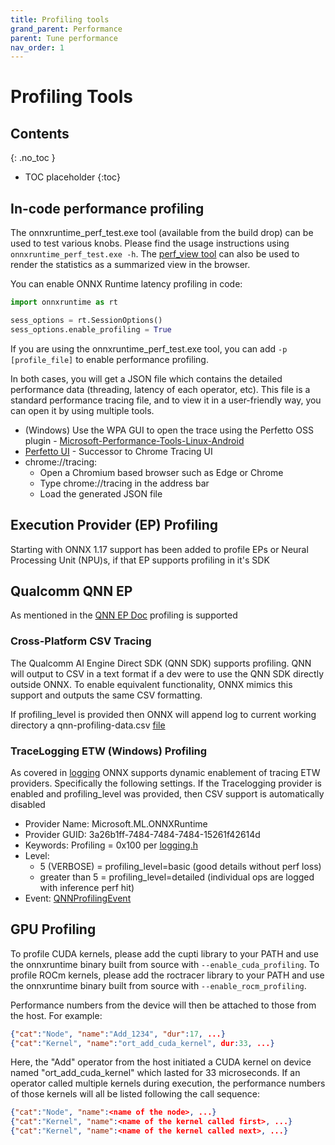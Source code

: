 ```yaml
---
title: Profiling tools 
grand_parent: Performance
parent: Tune performance
nav_order: 1
---
```


# Profiling Tools

## Contents
{: .no_toc }

* TOC placeholder
{:toc}


## In-code performance profiling

The onnxruntime_perf_test.exe tool (available from the build drop) can be used to test various knobs. Please find the usage instructions using `onnxruntime_perf_test.exe -h`. The [perf_view tool](https://github.com/microsoft/onnxruntime/tree/main/tools/perf_view) can also be used to render the statistics as a summarized view in the browser.

You can enable ONNX Runtime latency profiling in code:

```python
import onnxruntime as rt

sess_options = rt.SessionOptions()
sess_options.enable_profiling = True
```

If you are using the onnxruntime_perf_test.exe tool, you can add `-p [profile_file]` to enable performance profiling.

In both cases, you will get a JSON file which contains the detailed performance data (threading, latency of each operator, etc). This file is a standard performance tracing file, and to view it in a user-friendly way, you can open it by using multiple tools.

* (Windows) Use the WPA GUI to open the trace using the Perfetto OSS plugin - [Microsoft-Performance-Tools-Linux-Android](https://github.com/microsoft/Microsoft-Performance-Tools-Linux-Android)
* [Perfetto UI](https://www.ui.perfetto.dev/) - Successor to Chrome Tracing UI
* chrome://tracing: 
  * Open a Chromium based browser such as Edge or Chrome
  * Type chrome://tracing in the address bar
  * Load the generated JSON file

## Execution Provider (EP) Profiling

Starting with ONNX 1.17 support has been added to profile EPs or Neural Processing Unit (NPU)s, if that EP supports profiling in it's SDK

## Qualcomm QNN EP

As mentioned in the [QNN EP Doc](../../execution-providers/QNN-ExecutionProvider.md) profiling is supported

### Cross-Platform CSV Tracing

The Qualcomm AI Engine Direct SDK (QNN SDK) supports profiling. QNN will output to CSV in a text format if a dev were to use the QNN SDK directly outside ONNX. To enable equivalent functionality, ONNX mimics this support and outputs the same CSV formatting.

If profiling_level is provided then ONNX will append log to current working directory a qnn-profiling-data.csv [file](https://github.com/microsoft/onnxruntime/blob/main/onnxruntime/core/providers/qnn/builder/qnn_backend_manager.cc#L911)

### TraceLogging ETW (Windows) Profiling

As covered in [logging](logging_tracing.md) ONNX supports dynamic enablement of tracing ETW providers. Specifically the following settings. If the Tracelogging provider is enabled and profiling_level was provided, then CSV support is automatically disabled

- Provider Name: Microsoft.ML.ONNXRuntime  
- Provider GUID: 3a26b1ff-7484-7484-7484-15261f42614d  
- Keywords: Profiling = 0x100  per [logging.h](https://github.com/ivberg/onnxruntime/blob/9cb97ee507b9b45d4a896f663590083e7e7568ac/include/onnxruntime/core/common/logging/logging.h#L81)  
- Level: 
  - 5 (VERBOSE) = profiling_level=basic (good details without perf loss)
  - greater than 5 = profiling_level=detailed (individual ops are logged with inference perf hit)  
- Event: [QNNProfilingEvent](https://github.com/microsoft/onnxruntime/blob/main/onnxruntime/core/providers/qnn/builder/qnn_backend_manager.cc#L1083)

## GPU Profiling

To profile CUDA kernels, please add the cupti library to your PATH and use the onnxruntime binary built from source with `--enable_cuda_profiling`.
To profile ROCm kernels, please add the roctracer library to your PATH and use the onnxruntime binary built from source with `--enable_rocm_profiling`. 

Performance numbers from the device will then be attached to those from the host. For example:

```json
{"cat":"Node", "name":"Add_1234", "dur":17, ...}
{"cat":"Kernel", "name":"ort_add_cuda_kernel", dur:33, ...}
```

Here, the "Add" operator from the host initiated a CUDA kernel on device named "ort_add_cuda_kernel" which lasted for 33 microseconds.
If an operator called multiple kernels during execution, the performance numbers of those kernels will all be listed following the call sequence:

```json
{"cat":"Node", "name":<name of the node>, ...}
{"cat":"Kernel", "name":<name of the kernel called first>, ...}
{"cat":"Kernel", "name":<name of the kernel called next>, ...}
```
